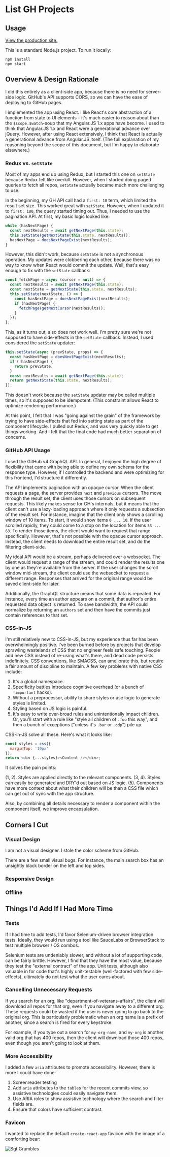 # List GH Projects

## Usage
[View the production site.](https://nickheiner.github.io/list-gh-projects/#/department-of-veterans-affairs)

This is a standard Node.js project. To run it locally:

```
npm install
npm start
```

## Overview & Design Rationale
I did this entirely as a client-side app, because there is no need for server-side logic. GitHub's API supports CORS, so we can have the ease of deploying to GitHub pages.

I implemented the app using React. I like React's core abstraction of a function from state to UI elements – it's much easier to reason about than the `$scope.$watch`-soup that my Angular.JS 1.x apps have become. I used to think that Angular.JS 1.x and React were a generational advance over jQuery. However, after using React extensively, I think that React is actually a generational advance from Angular.JS itself. (The full explanation of my reasoning beyond the scope of this document, but I'm happy to elaborate elsewhere.)

### Redux vs. `setState`
Most of my apps end up using Redux, but I started this one on `setState` because Redux felt like overkill. However, when I started doing paged queries to fetch all repos, `setState` actually became much more challenging to use.

In the beginning, my GH API call had a `first: 10` term, which limited the result set size. This worked great with `setState`. However, when I updated it to `first: 100`, the query started timing out. Thus, I needed to use the pagination API. At first, my basic logic looked like:

```js
while (hasNextPage) {
  const nextResults = await getNextPage(this.state);
  this.setState(getNextState(this.state, nextResults));
  hasNextPage = doesNextPageExist(nextResults);
}
```

However, this didn't work, because `setState` is not a synchronous operation. My updates were clobbering each other, because there was no way to know when React would commit the update. Well, that's easy enough to fix with the `setState` callback:

```js
const fetchPage = async (cursor = null) => {
  const nextResults = await getNextPage(this.state);
  const nextState = getNextState(this.state, nextResults);
  this.setState(nextState, () => {
    const hasNextPage = doesNextPageExist(nextResults);
    if (hasNextPage) {
      fetchPage(getNextCursor(nextResults));
    }
  });
};
```

This, as it turns out, also does not work well. I'm pretty sure we're not supposed to have side-effects in the `setState` callback. Instead, I used considered the `setState` updater:

```js
this.setState(async (prevState, props) => {
  const hasNextPage = doesNextPageExist(nextResults);
  if (!hasNextPage) {
    return prevState;
  }
  const nextResults = await getNextPage(this.state);
  return getNextState(this.state, nextResults);
});
```

This doesn't work because the `setState` updater may be called multiple times, so it's supposed to be idempotent. (This constraint allows React to optimize rendering performance.)

At this point, I felt that I was "going against the grain" of the framework by trying to have side-effects that fed into setting state as part of the component lifecycle. I pulled out Redux, and was very quickly able to get things working. And I felt that the final code had much better separation of concerns.

### GitHub API Usage
I used the GitHub v4 GraphQL API. In general, I enjoyed the high degree of flexibility that came with being able to define my own schema for the response type. However, if I controlled the backend and were optimizing for this frontend, I'd structure it differently.

The API implements pagination with an opaque cursor. When the client requests a page, the server provides `next` and `previous` cursors. The move through the result set, the client uses those cursors on subsequent requests. This likely makes sense for GH's internals, but it means that the client can't use a lazy-loading approach where it only requests a subsection of the result set. For instance, imagine that the client only shows a scrolling window of 10 items. To start, it would show items `0 ... 10`. If the user scrolled rapidly, they could come to a stop on the location for items `53 ... 63`. To render those items, the client would want to request that range specifically. However, that's not possible with the opaque cursor approach. Instead, the client needs to download the entire result set, and do the filtering client-side.

My ideal API would be a stream, perhaps delivered over a websocket. The client would request a range of the stream, and could render the results one by one as they're available from the server. If the user changes the scroll window mid-stream, the client could use the websocket to request a different range. Responses that arrived for the original range would be saved client-side for later.

Additionally, the GraphQL structure means that some data is repeated. For instance, every time an author appears on a commit, that author's entire requested data object is returned. To save bandwidth, the API could normalize by returning an `authors` set and then have the commits just contain references to that set.

### CSS-in-JS
I'm still relatively new to CSS-in-JS, but my experience thus far has been overwhelmingly positive. I've been burned before by projects that develop sprawling wastelands of CSS that no engineer feels safe touching. People add new CSS instead of re-using what's there, and dead code persists indefinitely. CSS conventions, like SMACSS, can ameliorate this, but require a fair amount of discipline to maintain. A few key problems with native CSS include:

1. It's a global namespace.
1. Specificity battles introduce cognitive overhead (or a bunch of `!important` hacks).
1. Without a preprocessor, ability to share styles or use logic to generate styles is limited.
1. Styling based on JS logic is painful.
1. It's easy to write over-broad rules and unintentionally impact children. Or, you'll start with a rule like "style all children of `.foo` this way", and then a bunch of exceptions ("unless it's `.bar` or `.odp`") pile up.

CSS-in-JS solve all these. Here's what it looks like:

```js
const styles = css({
  marginTop: '10px'
});
return <div {...styles}><Content /></div>;
```

It solves the pain points:

(1, 2). Styles are applied directly to the relevant components.
(3, 4). Styles can easily be generated and DRY'd out based on JS logic.
(5). Components have more context about what their children will be than a CSS file which can get out of sync with the app structure.

Also, by combining all details necessary to render a component within the component itself, we improve encapsulation. 

## Corners I Cut
### Visual Design
I am not a visual designer. I stole the color scheme from GitHub.

There are a few small visual bugs. For instance, the main search box has an unsightly black border on the left and top sides.

### Responsive Design
### Offline

## Things I'd Add If I Had More Time
### Tests
If I had time to add tests, I'd favor Selenium-driven browser integration tests. Ideally, they would run using a tool like SauceLabs or BrowserStack to test multiple browser / OS combos. 

Selenium tests are undeniably slower, and without a lot of supporting code, can be fairly brittle. However, I find that they have the most value, because they test the "external contract" of the app. Unit tests, although also valuable in for code that's highly unit-testable (well-factored with few side-effects), ultimately do not test what the user cares about.

### Cancelling Unnecessary Requests
If you search for an org, like "department-of-veterans-affairs", the client will download all repos for that org, even if you navigate away to a different org. These requests could be wasted if the user is never going to go back to the original org. This is particularly problematic when an org name is a prefix of another, since a search is fired for every keystroke.

For example, if you type out a search for `my-org-name`, and `my-org` is another valid org that has 400 repos, then the client will download those 400 repos, even though you aren't going to look at them.

### More Accessibility
I added a few `aria` attributes to promote accessibility. However, there is more I could have done:

1. Screenreader testing
1. Add `aria` attributes to the `table`s for the recent commits view, so assistive technologies could easily navigate them.
1. Use ARIA roles to show assistive technology where the search and filter fields are.
1. Ensure that colors have sufficient contrast.

### Favicon
I wanted to replace the default `create-react-app` favicon with the image of a comforting bear:

![Sgt Grumbles](./SgtGrumbles.png)

